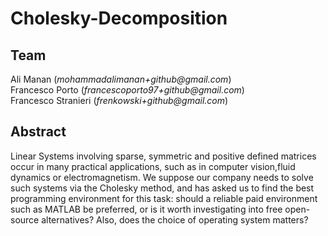 # Cholesky-Decomposition

## Team

Ali Manan (_mohammadalimanan+github@gmail.com_)  
Francesco Porto (_francescoporto97+github@gmail.com_)  
Francesco Stranieri (_frenkowski+github@gmail.com_)

## Abstract

Linear Systems involving sparse, symmetric and positive defined matrices occur in many practical applications, such as in computer vision,fluid dynamics or electromagnetism.
We suppose our company needs to solve such systems via the Cholesky method, and has asked us to find the best programming environment for this task: should a reliable paid environment such as MATLAB be preferred, or is it worth investigating into free open-source alternatives? Also, does the choice of operating system matters?
